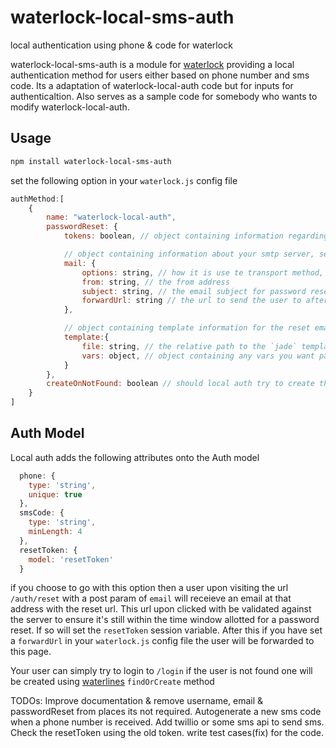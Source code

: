 # waterlock-local-sms-auth
local authentication using phone &amp; code for waterlock

waterlock-local-sms-auth is a module for [waterlock](http://waterlock.ninja/)
providing a local authentication method for users either based on phone number and sms code.
Its a adaptation of waterlock-local-auth code but for inputs for authenticaltion.
Also serves as a sample code for somebody who wants to modify waterlock-local-auth.

## Usage

```bash
npm install waterlock-local-sms-auth
```

set the following option in your `waterlock.js` config file

```js
authMethod:[
	{
		name: "waterlock-local-auth",
		passwordReset: {
			tokens: boolean, // object containing information regarding password resets

			// object containing information about your smtp server, see nodemailer
			mail: {
				options: string, // how it is use te transport method, see nodemailer
				from: string, // the from address
				subject: string, // the email subject for password reset emails
				forwardUrl: string // the url to send the user to after they have clicked the password reset link in their inbox (e.g. a form on your site which POST to `/auth/reset`)
			},

			// object containing template information for the reset emails
			template:{
				file: string, // the relative path to the `jade` template for the reset emails
				vars: object, // object containing any vars you want passed to the template for rendering
			}
		},
		createOnNotFound: boolean // should local auth try to create the user on a failed login attempt, good if you do not want to implement a registration form.
	}
]
```

## Auth Model
Local auth adds the following attributes onto the Auth model

```js
  phone: {
    type: 'string',
    unique: true
  },
  smsCode: {
    type: 'string',
    minLength: 4
  },
  resetToken: {
    model: 'resetToken'
  }
```

if you choose to go with this option then a user upon visiting the url `/auth/reset` with a post param of `email` will receieve an email at that address with the reset url. This url upon clicked with be validated against the server to ensure it's still within the time window allotted for a password reset. If so will set the `resetToken` session variable. After this if you have set a `forwardUrl` in your `waterlock.js` config file the user will be forwarded to this page.

Your user can simply try to login to `/login` if the user is not found one will be created using [waterlines](https://github.com/balderdashy/waterline) `findOrCreate` method

TODOs:
Improve documentation & remove username, email & passwordReset from places its not required.
Autogenerate a new sms code when a phone number is received.
Add twillio or some sms api to send sms.
Check the resetToken using the old token.
write test cases(fix) for the code.
